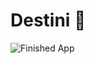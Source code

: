 


# Destini 🤔


![Finished App](https://github.com/londonappbrewery/Images/blob/master/Destini.gif)
